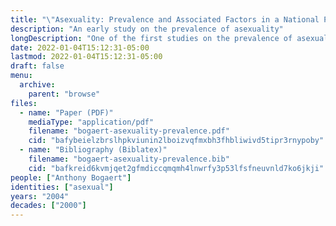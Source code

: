```yaml
---
title: "\"Asexuality: Prevalence and Associated Factors in a National Probability Sample\""
description: "An early study on the prevalence of asexuality"
longDescription: "One of the first studies on the prevalence of asexuality which defines asexuality in terms of sexual attraction and does not pathologize asexuals"
date: 2022-01-04T15:12:31-05:00
lastmod: 2022-01-04T15:12:31-05:00
draft: false
menu:
  archive:
    parent: "browse"
files:
  - name: "Paper (PDF)"
    mediaType: "application/pdf"
    filename: "bogaert-asexuality-prevalence.pdf"
    cid: "bafybeielzbrslhpkviunin2lboizvqfmxbh3fhbliwivd5tipr3rnypoby"
  - name: "Bibliography (Biblatex)"
    filename: "bogaert-asexuality-prevalence.bib"
    cid: "bafkreid6kvmjqet2gfmdiccqmqmh4lnwrfy3p53lfsfneuvnld7ko6jkji"
people: ["Anthony Bogaert"]
identities: ["asexual"]
years: "2004"
decades: ["2000"]
---
```


